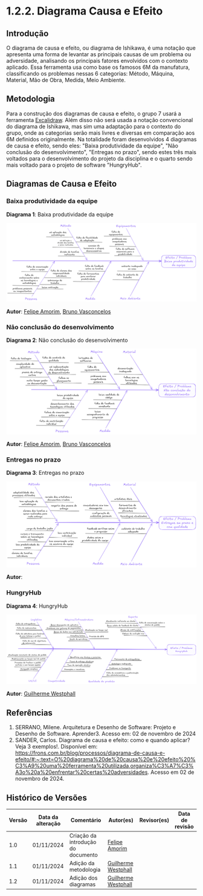 # 1.2.2. Diagrama Causa e Efeito

## Introdução

O diagrama de causa e efeito, ou diagrama de Ishikawa, é uma notação que apresenta uma forma de levantar as principais causas de um problema ou adversidade, analisando os principais fatores envolvidos com o contexto aplicado. Essa ferramenta usa como base os famosos 6M da manufatura, classificando os problemas nessas 6 categorias: Método, Máquina, Material, Mão de Obra, Medida, Meio Ambiente.

## Metodologia 

Para a construção dos diagramas de causa e efeito, o grupo 7 usará a ferramenta [Excalidraw](https://excalidraw.com). Além disso não será usada a notação convencional do diagrama de Ishikawa, mas sim uma adaptação para o contexto do grupo, onde as categorias serão mais livres e diversas em comparação aos 6M definidos originalmente. Na totalidade foram desenvolvidos 4 diagramas de causa e efeito, sendo eles: "Baixa produtividade da equipe", "Não conclusão do desenvolvimento", "Entregas no prazo", sendo estes três mais voltados para o desenvolvimento do projeto da disciplina e o quarto sendo mais voltado para o projeto de software "HungryHub".

## Diagramas de Causa e Efeito

### Baixa produtividade da equipe

**Diagrama 1**: Baixa produtividade da equipe

![Diagrama de Causa Efeito Baixa Produtividade](./assets/baixa-produtividade.png)

**Autor**: [Felipe Amorim](https://github.com/lipeaaraujo), [Bruno Vasconcelos](https://github.com/brunocva)

### Não conclusão do desenvolvimento

**Diagrama 2**: Não conclusão do desenvolvimento

![Diagrama de Causa Efeito Não Conclusão do Desenvolvimento](./assets/naoc-conclusao-do-des.png)

**Autor**: [Felipe Amorim](https://github.com/lipeaaraujo), [Bruno Vasconcelos](https://github.com/brunocva)

### Entregas no prazo

**Diagrama 3**: Entregas no prazo

![Diagrama de Causa Efeito Entregas no Prazo](./assets/entregas-no-prazo.png)

**Autor**: <!-- TODO -->

### HungryHub

**Diagrama 4**: HungryHub

![Diagrama de Causa Efeito HungryHub](./assets/hungryhub.png)

**Autor**: [Guilherme Westphall](https://github.com/west7)

## Referências

1. SERRANO, Milene. Arquitetura e Desenho de Software: Projeto e Desenho de Software. Aprender3. Acesso em: 02 de novembro de 2024
2. SANDER, Carlos. Diagrama de causa e efeito: como e quando aplicar? Veja 3 exemplos!. Disponível em: https://frons.com.br/blog/processos/diagrama-de-causa-e-efeito/#:~:text=O%20diagrama%20de%20causa%20e%20efeito%20%C3%A9%20uma%20ferramenta%20utilizada,organiza%C3%A7%C3%A3o%20a%20enfrentar%20certas%20adversidades. Acesso em 02 de novembro de 2024.

## Histórico de Versões

| Versão | Data da alteração | Comentário                         | Autor(es)                                       | Revisor(es) | Data de revisão |
| ------ | ----------------- | ---------------------------------- | ----------------------------------------------- | ----------- | --------------- |
| 1.0    | 01/11/2024        | Criação da introdução do documento | [Felipe Amorim](https://github.com/lipeaaraujo) |             |                 |
| 1.1    | 01/11/2024        | Adição da metodologia              | [Guilherme Westphall](https://github.com/west7) |             |                 |
| 1.2    | 01/11/2024        | Adição dos diagramas               | [Guilherme Westphall](https://github.com/west7) |             |                 |  |